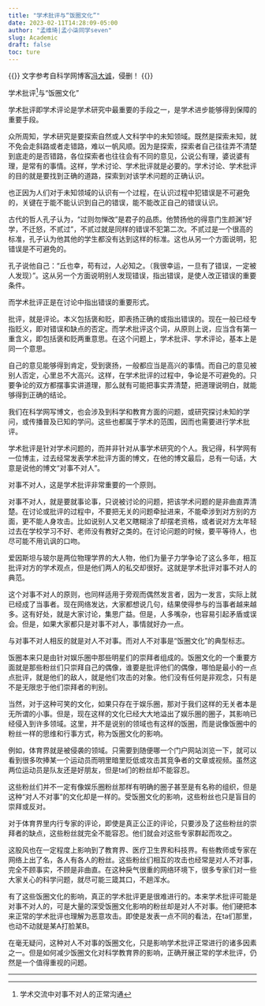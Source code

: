 ```yaml
---
title: "学术批评与“饭圈文化”"
date: 2023-02-11T14:28:09-05:00
author: "孟维琦|孟小柒同学seven"
slug: Academic
draft: false
toc: ture
---
```


{{<block class="reminder">}}
文字参考自科学网博客[冯大诚](https://blog.sciencenet.cn/blog-612874-1374610.html)，侵删！
{{<end>}}



学术批评[^1]与“饭圈文化”

学术批评即学术评论是学术研究中最重要的手段之一，是学术进步能够得到保障的重要手段。

众所周知，学术研究是要探索自然或人文科学中的未知领域。既然是探索未知，就不免会走斜路或者走错路，难以一帆风顺。因为是探索，探索者自己往往弄不清楚到底走的是否错路，各位探索者也往往会有不同的意见，公说公有理，婆说婆有理，是常有的事情。这样，学术讨论、学术批评就是必要的。学术讨论、学术批评的目的就是要找到正确的道路，探索到对该学术问题的正确认识。

也正因为人们对于未知领域的认识有一个过程，在认识过程中犯错误是不可避免的，关键在于能不能认识到自己的错误，能不能改正自己的错误认识。

古代的哲人孔子认为，“过则勿惮改”是君子的品质。他赞扬他的得意门生颜渊“好学，不迁怒，不贰过”，不贰过就是同样的错误不犯第二次。不贰过是一个很高的标准，孔子认为他其他的学生都没有达到这样的标准。这也从另一个方面说明，犯错误是不可避免的。

孔子说他自己：“丘也幸，苟有过，人必知之。（我很幸运，一旦有了错误，一定被人发现）”。这从另一个方面说明别人发现错误，指出错误，是使人改正错误的重要条件。

而学术批评正是在讨论中指出错误的重要形式。

批评，就是评论。本义包括褒和贬，即表扬正确的或指出错误的。现在一般已经专指贬义，即对错误和缺点的否定。而学术批评这个词，从原则上说，应当含有第一重含义，即包括褒和贬两重意思。在这个问题上，学术批评、学术评论，基本上是同一个意思。

自己的意见能够得到肯定，受到褒扬，一般都应当是高兴的事情。而自己的意见被别人否定，心里总不大高兴。这样，在学术批评的过程中，争论是不可避免的。只要争论的双方都摆事实讲道理，那么就有可能把事实弄清楚，把道理说明白，就能够得到正确的结论。

我们在科学网写博文，也会涉及到科学和教育方面的问题，或研究探讨未知的学问，或传播普及已知的学问。这些也都属于学术的范围，因而也需要进行学术批评。

学术批评是针对学术问题的，而并非针对从事学术研究的个人。我记得，科学网有一位博主，过去经常发表学术批评方面的博文，在他的博文最后，总有一句话，大意是说他的博文“对事不对人”。

对事不对人，这是学术批评非常重要的一个原则。

对事不对人，就是要就事论事，只说被讨论的问题，把该学术问题的是非曲直弄清楚。在讨论或批评的过程中，不要把无关的问题牵扯进来，不能牵涉到对方别的方面，更不能人身攻击。比如说别人又老又瞎糊涂了却摆老资格，或者说对方太年轻过去在学校学习不好、老师没有教好之类的。在讨论问题的时候，要平等待人，也尽可能不用讥讽的口吻。

爱因斯坦与玻尔是两位物理学界的大人物，他们为量子力学争论了这么多年，相互批评对方的学术观点，但是他们两人的私交却很好。这就是学术批评对事不对人的典范。

这个对事不对人的原则，也同样适用于旁观而偶然发言者，因为一发言，实际上就已经成了当事者。现在网络发达，大家都想说几句，结果使得参与的当事者越来越多。这有好处，就是大家讨论，集思广益。但是，人多嘴杂，也容易引起矛盾或误会。但是，如果大家都只是对事不对人，事情就好办一点。

与对事不对人相反的就是对人不对事。而对人不对事是“饭圈文化”的典型标志。

饭圈本来只是由针对娱乐圈中那些明星们的崇拜者组成的。饭圈文化的一个重要方面就是那些粉丝们只崇拜自己的偶像，谁要是批评他们的偶像，哪怕是最小的一点点批评，就是他们的敌人，就是他们攻击的对象。他们没有任何是非观念，只有是不是无限忠于他们崇拜者的判别。

当然，对于这种可笑的文化，如果只存在于娱乐圈，那对于我们这样的无关者本是无所谓的小事。但是，现在这样的文化已经大大地溢出了娱乐圈的圈子，其影响已经侵入到许多领域。这里，并不是说别的领域也有这样的饭圈，而是说像饭圈中的粉丝一样的思维和行事方式，称为饭圈文化的影响。

例如，体育界就是被侵袭的领域。只需要到随便哪一个门户网站浏览一下，就可以看到很多吹捧某一个运动员而明里暗里贬低或攻击其竞争者的文章或视频。虽然这两位运动员是队友还是好朋友，但是ta们的粉丝却不能容忍。

这些粉丝们并不一定有像娱乐圈粉丝那样有明确的圈子甚至是有名称的组织，但是这种“对人不对事”的文化却是一样的。受饭圈文化的影响，这些粉丝也只是盲目的崇拜或反对。

对于体育界里内行专家的评论，即使是真正公正的评论，只要涉及了这些粉丝的崇拜者的缺点，这些粉丝就完全不能容忍。他们就会对这些专家群起而攻之。

这股风也在一定程度上影响到了教育界、医疗卫生界和科技界。有些教师或专家在网络上出了名，各人有各人的粉丝。这些粉丝们相互的攻击也经常是对人不对事，完全不顾事实，不顾是非曲直。在这种戾气很重的网络环境下，很多专家们对一些大家关心的科学问题，就尽可能三箴其口，不趟浑水。

有了这些饭圈文化的影响，真正的学术批评更是很难进行的。本来学术批评可能是对事不对人的，可是大量的深受饭圈文化影响的粉丝却是对人不对事。他们硬把本来正常的学术批评也理解为恶意攻击。即使是发表一点不同的看法，在ta们那里，也动不动就是某A打脸某B。

在毫无疑问，这种对人不对事的饭圈文化，只是影响学术批评正常进行的诸多因素之一。但是如何减少饭圈文化对科学教育界的影响，正确开展正常的学术批评，仍然是一个值得重视的问题。



------




[^1]: 学术交流中对事不对人的正常沟通